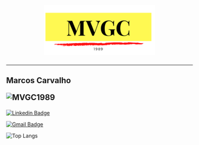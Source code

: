 
 
 <h1 align="center"><img width="300px" src="MVGC89.png" /> </h1>
 
 ___

 ## Marcos Carvalho <p ><img src="https://komarev.com/ghpvc/?username=MVGC1989" alt="MVGC1989" /></p>
 
<p align="center">



[![Linkedin Badge](https://img.shields.io/badge/-mvgc89-blue?style=flat-square&logo=Linkedin&logoColor=white&link=https://www.linkedin.com/in/mvgc89/)](https://www.linkedin.com/in/mvgc89/)

[![Gmail Badge](https://img.shields.io/badge/-mvgc1989@gmail.com-c14438?style=flat-square&logo=Gmail&logoColor=white&link=mailto:mvgc1989@gmail.com)](mailto:mvgc1989@gmail.com)



</p>

![Top Langs](https://github-readme-stats.vercel.app/api/top-langs/?username=MVGC1989&hide=TeX&layout=compact)
